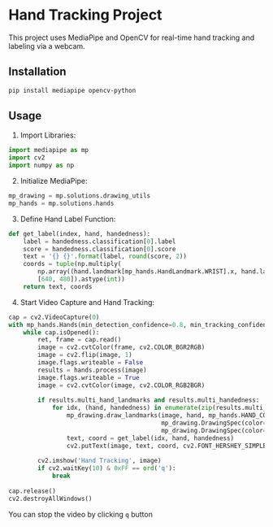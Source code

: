 # Hand Tracking Project

This project uses MediaPipe and OpenCV for real-time hand tracking and labeling via a webcam.

## Installation

```bash
pip install mediapipe opencv-python
```
## Usage
1. Import Libraries:
```python
import mediapipe as mp
import cv2
import numpy as np
```
2. Initialize MediaPipe:
```python
mp_drawing = mp.solutions.drawing_utils
mp_hands = mp.solutions.hands
```
3. Define Hand Label Function:
```python
def get_label(index, hand, handedness):
    label = handedness.classification[0].label
    score = handedness.classification[0].score
    text = '{} {}'.format(label, round(score, 2))
    coords = tuple(np.multiply(
        np.array((hand.landmark[mp_hands.HandLandmark.WRIST].x, hand.landmark[mp_hands.HandLandmark.WRIST].y)),
        [640, 480]).astype(int))
    return text, coords
```
4. Start Video Capture and Hand Tracking:
```python
cap = cv2.VideoCapture(0)
with mp_hands.Hands(min_detection_confidence=0.8, min_tracking_confidence=0.5) as hands:
    while cap.isOpened():
        ret, frame = cap.read()
        image = cv2.cvtColor(frame, cv2.COLOR_BGR2RGB)
        image = cv2.flip(image, 1)
        image.flags.writeable = False
        results = hands.process(image)
        image.flags.writeable = True
        image = cv2.cvtColor(image, cv2.COLOR_RGB2BGR)
        
        if results.multi_hand_landmarks and results.multi_handedness:
            for idx, (hand, handedness) in enumerate(zip(results.multi_hand_landmarks, results.multi_handedness)):
                mp_drawing.draw_landmarks(image, hand, mp_hands.HAND_CONNECTIONS,
                                          mp_drawing.DrawingSpec(color=(121, 22, 76), thickness=2, circle_radius=4),
                                          mp_drawing.DrawingSpec(color=(250, 44, 250), thickness=2, circle_radius=2))
                text, coord = get_label(idx, hand, handedness)
                cv2.putText(image, text, coord, cv2.FONT_HERSHEY_SIMPLEX, 1, (255, 255, 255), 2, cv2.LINE_AA)
        
        cv2.imshow('Hand Tracking', image)
        if cv2.waitKey(10) & 0xFF == ord('q'):
            break
            
cap.release()
cv2.destroyAllWindows()
```
You can stop the video by clicking ```q``` button
